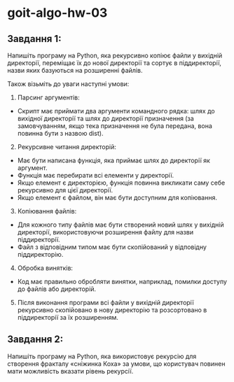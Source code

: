 # goit-algo-hw-03

## Завдання 1:

Напишіть програму на Python, яка рекурсивно копіює файли у вихідній директорії, переміщає їх до нової директорії та сортує в піддиректорії, назви яких базуються на розширенні файлів.

Також візьміть до уваги наступні умови:

1. Парсинг аргументів:
 - Скрипт має приймати два аргументи командного рядка: шлях до вихідної директорії та шлях до директорії призначення (за замовчуванням, якщо тека призначення не була передана, вона повинна бути з назвою dist).
2. Рекурсивне читання директорій:
- Має бути написана функція, яка приймає шлях до директорії як аргумент.
- Функція має перебирати всі елементи у директорії.
- Якщо елемент є директорією, функція повинна викликати саму себе рекурсивно для цієї директорії.
- Якщо елемент є файлом, він має бути доступним для копіювання.
3. Копіювання файлів:
- Для кожного типу файлів має бути створений новий шлях у вихідній директорії, використовуючи розширення файлу для назви піддиректорії.
- Файл з відповідним типом має бути скопійований у відповідну піддиректорію.
4. Обробка винятків:
- Код має правильно обробляти винятки, наприклад, помилки доступу до файлів або директорій.
5. Після виконання програми всі файли у вихідній директорії рекурсивно скопійовано в нову директорію та розсортовано в піддиректорії за їх розширенням.

## Завдання 2:

Напишіть програму на Python, яка використовує рекурсію для створення фракталу «сніжинка Коха» за умови, що користувач повинен мати можливість вказати рівень рекурсії.

